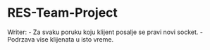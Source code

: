 # RES-Team-Project

Writer:
    - Za svaku poruku koju klijent posalje se pravi novi socket.
    - Podrzava vise klijenata u isto vreme.
